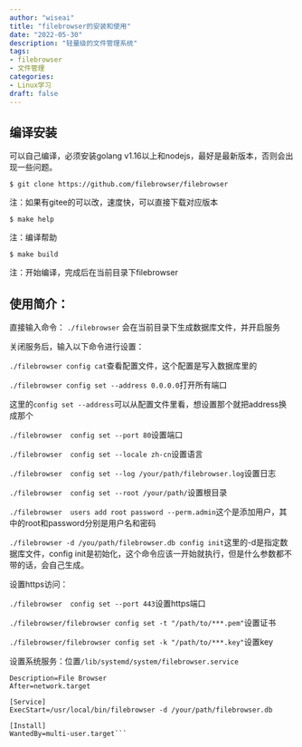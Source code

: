 ```yaml
---
author: "wiseai"
title: "filebrowser的安装和使用"
date: "2022-05-30"
description: "轻量级的文件管理系统"
tags:
- filebrowser
- 文件管理
categories:
- Linux学习
draft: false
---
```


编译安装
--
可以自己编译，必须安装golang v1.16以上和nodejs，最好是最新版本，否则会出现一些问题。
```
$ git clone https://github.com/filebrowser/filebrowser
```
注：如果有gitee的可以改，速度快，可以直接下载对应版本

```
$ make help
```
注：编译帮助

```
$ make build
```
注：开始编译，完成后在当前目录下filebrowser


使用简介：
--
直接输入命令：
`./filebrowser`
会在当前目录下生成数据库文件，并开启服务

关闭服务后，输入以下命令进行设置：

`./filebrowser config cat`查看配置文件，这个配置是写入数据库里的

`./filebrowser config set --address 0.0.0.0`打开所有端口

这里的`config set --address`可以从配置文件里看，想设置那个就把address换成那个

`./filebrowser  config set --port 80`设置端口

`./filebrowser  config set --locale zh-cn`设置语言

`./filebrowser  config set --log /your/path/filebrowser.log`设置日志

`./filebrowser  config set --root /your/path/`设置根目录

`./filebrowser  users add root password --perm.admin`这个是添加用户，其中的root和password分别是用户名和密码

`./filebrowser -d /you/path/filebrowser.db config init`这里的-d是指定数据库文件，config init是初始化，这个命令应该一开始就执行，但是什么参数都不带的话，会自己生成。

设置https访问：

`./filebrowser  config set --port 443`设置https端口

`./filebrowser/filebrowser config set -t "/path/to/***.pem"`设置证书

`./filebrowser/filebrowser config set -k "/path/to/***.key"`设置key

设置系统服务：位置`/lib/systemd/system/filebrowser.service`
```[Unit]
Description=File Browser
After=network.target

[Service]
ExecStart=/usr/local/bin/filebrowser -d /your/path/filebrowser.db

[Install]
WantedBy=multi-user.target```